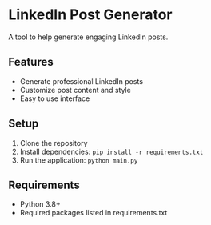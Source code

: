 # LinkedIn Post Generator

A tool to help generate engaging LinkedIn posts.

## Features
- Generate professional LinkedIn posts
- Customize post content and style
- Easy to use interface

## Setup
1. Clone the repository
2. Install dependencies: `pip install -r requirements.txt`
3. Run the application: `python main.py`

## Requirements
- Python 3.8+
- Required packages listed in requirements.txt
